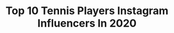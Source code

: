 ---
title: Top 10 Tennis Players Instagram Influencers In 2020
description: >-
  Find top tennis players Instagram influencers in 2020. Most popular hashtags: #stayhome #fedcup #rogerfederer #family.
platform: Instagram
profiles:
  - username: "karahanatakan"
    fullname: >-
      Atakan Karahan
    location: "Russia"
    followers: 2635
    engagement: 2845
    commentsToLikes: 0.125716
    id: ck6u45rpt1ule0j71csiz8b30
    verified: false
    hashtags: "#nationalchampion, #missed2matchballs, #unlucky"
  - username: "mrlewisburton"
    fullname: >-
      Lewis Burton
    location: ""
    followers: 224006
    engagement: 2084
    commentsToLikes: 0.117171
    id: ck8tbmsniwa770j78a0pl9vmi
    verified: true
    hashtags: "#stayhome, #campaign, #lawrencesparks, #brooksbrothers"
  - username: "kikibertens"
    fullname: >-
      Kiki Bertens
    location: "Russia"
    followers: 85082
    engagement: 774
    commentsToLikes: 0.029656
    id: ck55jw3elxw6d0i11byh87ud8
    verified: true
    hashtags: "#knltbtoptennis, #teamnl, #peugeot, #timetogohome"
  - username: "camila_giorgi_official"
    fullname: >-
      🎀 Camila Giorgi 🎀
    location: "Italy"
    followers: 259042
    engagement: 1001
    commentsToLikes: 0.022230
    id: ck5cji0omurcj0i11yb52wybi
    verified: true
    hashtags: "#for, #paris, #japan, #melbourne"
  - username: "jenny_brady7"
    fullname: >-
      Jennifer Brady
    location: "Germany"
    followers: 7925
    engagement: 926
    commentsToLikes: 0.071449
    id: ck8t0k63msc6p0j78z9t2f683
    verified: true
    hashtags: "#qatartotalopen, #brisbanetennis, #carlosbocanegra, #chinaopen"
  - username: "rogefederer"
    fullname: >-
      Roger Federer🧿
    location: "Switzerland"
    followers: 85737
    engagement: 738
    commentsToLikes: 0.022781
    id: ck13b7si1u4120i19xvs4vkug
    verified: false
    hashtags: "#classic, #rogerfedererfoundation, #worldcitizen, #animals"
  - username: "sofia.kenin"
    fullname: >-
      Sofia Kenin
    location: "Australia"
    followers: 149488
    engagement: 1106
    commentsToLikes: 0.018924
    id: ck14k24cknciw0i19zuaxe5j3
    verified: true
    hashtags: "#fila, #wta, #hockeynight, #respectthedripkaren"
  - username: "marcpolmans"
    fullname: >-
      Marc Polmans
    location: "Australia"
    followers: 6134
    engagement: 1430
    commentsToLikes: 0.037481
    id: ck8sztb9npmuk0j784coffkoe
    verified: true
    hashtags: "#shovel, #goodseason, #desthesupercoach, #digson"
  - username: "nikolozbasilashvili"
    fullname: >-
      Nikoloz Basilashvili
    location: "Australia"
    followers: 57555
    engagement: 1517
    commentsToLikes: 0.022509
    id: ck5hl8tqejs3x0i11hgg4ozh9
    verified: true
    hashtags: "#teamgeorgia, #atpcup"
  - username: "tommypaull"
    fullname: >-
      Tommy
    location: "United States"
    followers: 26466
    engagement: 1005
    commentsToLikes: 0.025623
    id: ck5pwdnvtmc2s0i11756akidm
    verified: true
    hashtags: "#18, #nahimwiththeboyz, #sleehee, #clawballintheteamroomasap"
---